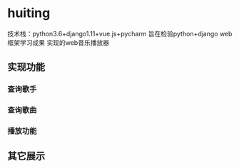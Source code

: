   # huiting
  技术栈：python3.6+django1.11+vue.js+pycharm
  旨在检验python+django web框架学习成果
  实现的web音乐播放器
  ## 实现功能 
  ### 查询歌手 
  ### 查询歌曲 
  ### 播放功能 
  ## 其它展示 
